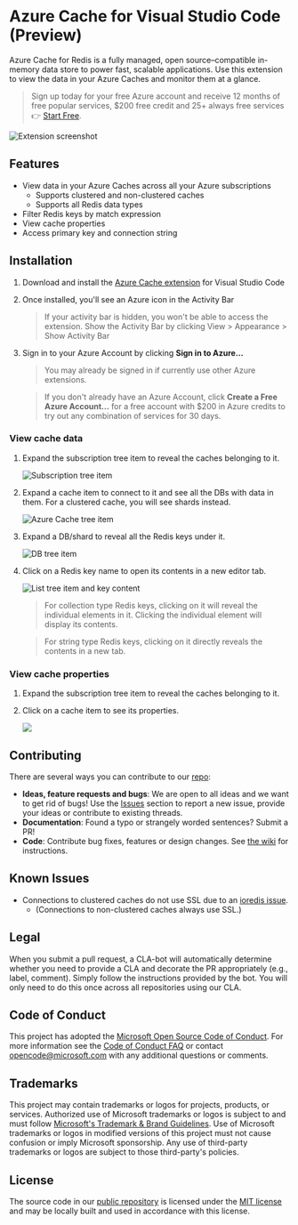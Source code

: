 # Azure Cache for Visual Studio Code (Preview)

Azure Cache for Redis is a fully managed, open source–compatible in-memory data store to power fast, scalable applications. Use this extension to view the data in your Azure Caches and monitor them at a glance.

> Sign up today for your free Azure account and receive 12 months of free popular services, $200 free credit and 25+ always free services 👉 [Start Free](https://azure.microsoft.com/free/open-source).

![Extension screenshot](./img/overview.png)

## Features

* View data in your Azure Caches across all your Azure subscriptions
    * Supports clustered and non-clustered caches
    * Supports all Redis data types
* Filter Redis keys by match expression
* View cache properties
* Access primary key and connection string

## Installation

1. Download and install the [Azure Cache extension](https://marketplace.visualstudio.com/items?itemName=ms-azurecache.vscode-azurecache) for Visual Studio Code
2. Once installed, you'll see an Azure icon in the Activity Bar
    > If your activity bar is hidden, you won't be able to access the extension. Show the Activity Bar by clicking View > Appearance > Show Activity Bar
3. Sign in to your Azure Account by clicking **Sign in to Azure...**
    > You may already be signed in if currently use other Azure extensions.

    > If you don't already have an Azure Account, click **Create a Free Azure Account...** for a free account with $200 in Azure credits to try out any combination of services for 30 days.

### View cache data
1. Expand the subscription tree item to reveal the caches belonging to it.

    ![Subscription tree item](./img/subscription-tree.png)
2. Expand a cache item to connect to it and see all the DBs with data in them. For a clustered cache, you will see shards instead.

    ![Azure Cache tree item](./img/cache-tree.png)

3. Expand a DB/shard to reveal all the Redis keys under it.

    ![DB tree item](./img/db-tree.png)

4. Click on a Redis key name to open its contents in a new editor tab.

    ![List tree item and key content](./img/view-key.png)

    > For collection type Redis keys, clicking on it will reveal the individual elements in it. Clicking the individual element will display its contents.

    > For string type Redis keys, clicking on it directly reveals the contents in a new tab.

### View cache properties
1. Expand the subscription tree item to reveal the caches belonging to it.

2. Click on a cache item to see its properties.

    ![](./img/view-properties.png)

## Contributing

There are several ways you can contribute to our [repo](https://github.com/microsoft/vscode-azurecache):

* **Ideas, feature requests and bugs**: We are open to all ideas and we want to get rid of bugs! Use the [Issues](https://github.com/microsoft/vscode-azurecache/issues) section to report a new issue, provide your ideas or contribute to existing threads.
* **Documentation**: Found a typo or strangely worded sentences? Submit a PR!
* **Code**: Contribute bug fixes, features or design changes. See [the wiki](https://github.com/microsoft/vscode-azurecache/wiki/Contributing-code) for instructions.

## Known Issues

* Connections to clustered caches do not use SSL due to an [ioredis issue](https://github.com/luin/ioredis/issues/1149).
    * (Connections to non-clustered caches always use SSL.)

## Legal

When you submit a pull request, a CLA-bot will automatically determine whether you need to provide a CLA and decorate the PR appropriately (e.g., label, comment). Simply follow the instructions provided by the bot. You will only need to do this once across all repositories using our CLA.

## Code of Conduct

This project has adopted the [Microsoft Open Source Code of Conduct](https://opensource.microsoft.com/codeofconduct/). For more information see the [Code of Conduct FAQ](https://opensource.microsoft.com/codeofconduct/faq/) or contact [opencode@microsoft.com](mailto:opencode@microsoft.com) with any additional questions or comments.


## Trademarks

This project may contain trademarks or logos for projects, products, or services. Authorized use of Microsoft trademarks or logos is subject to and must follow [Microsoft's Trademark & Brand Guidelines](https://www.microsoft.com/en-us/legal/intellectualproperty/trademarks/usage/general). Use of Microsoft trademarks or logos in modified versions of this project must not cause confusion or imply Microsoft sponsorship. Any use of third-party trademarks or logos are subject to those third-party's policies.

## License

The source code in our [public repository](https://github.com/microsoft/vscode-azurecache) is licensed under the [MIT license](https://github.com/microsoft/vscode-azurecache/blob/main/LICENSE.txt) and may be locally built and used in accordance with this license.
